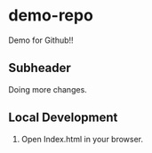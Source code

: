 # demo-repo
Demo for Github!!

## Subheader

Doing more changes.

## Local Development

1. Open Index.html in your browser.